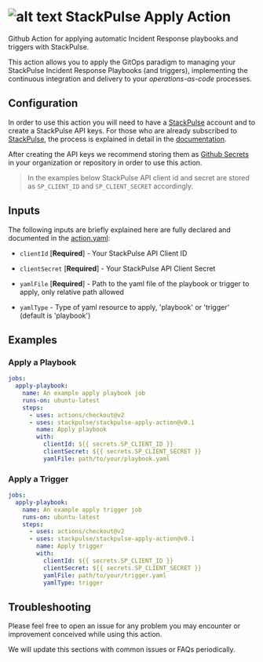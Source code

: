 # ![alt text](https://avatars3.githubusercontent.com/u/59413032?s=48 "OctoPulse") StackPulse Apply Action

Github Action for applying automatic Incident Response playbooks and triggers with StackPulse.

This action allows you to apply the GitOps paradigm to managing your StackPulse Incident Response Playbooks (and triggers), implementing the continuous integration and delivery to your _operations-as-code_ processes. 

## Configuration

In order to use this action you will need to have a [StackPulse](https://stackpulse.com) account and to create a StackPulse API keys. For those who are already subscribed to [StackPulse](https://stackpulse.com), the process is explained in detail in the [documentation](https://docs.stackpulse.io/cli/#generating-api-key-and-secret-for-usage-with-stackpulse-cli).

After creating the API keys we recommend storing them as [Github Secrets](https://docs.github.com/en/actions/reference/encrypted-secrets) in your organization or repository in order to use this action.

> In the examples below StackPulse API client id and secret are stored as `SP_CLIENT_ID` and `SP_CLIENT_SECRET` accordingly.

## Inputs

The following inputs are briefly explained here are fully declared and documented in the [action.yaml](action.yaml):

* `clientId` [**Required**] - Your StackPulse API Client ID

* `clientSecret` [**Required**] - Your StackPulse API Client Secret

* `yamlFile` [**Required**] - Path to the yaml file of the playbook or trigger to apply, only relative path allowed

* `yamlType` - Type of yaml resource to apply, 'playbook' or 'trigger' (default is 'playbook')

## Examples

### Apply a Playbook

```yaml
jobs:
  apply-playbook:
    name: An example apply playbook job
    runs-on: ubuntu-latest
    steps:
      - uses: actions/checkout@v2
      - uses: stackpulse/stackpulse-apply-action@v0.1
        name: Apply playbook
        with:
          clientId: ${{ secrets.SP_CLIENT_ID }}
          clientSecret: ${{ secrets.SP_CLIENT_SECRET }}
          yamlFile: path/to/your/playbook.yaml
```

### Apply a Trigger

```yaml
jobs:
  apply-playbook:
    name: An example apply trigger job
    runs-on: ubuntu-latest
    steps:
      - uses: actions/checkout@v2
      - uses: stackpulse/stackpulse-apply-action@v0.1
        name: Apply trigger
        with:
          clientId: ${{ secrets.SP_CLIENT_ID }}
          clientSecret: ${{ secrets.SP_CLIENT_SECRET }}
          yamlFile: path/to/your/trigger.yaml
          yamlType: trigger
```

## Troubleshooting

Please feel free to open an issue for any problem you may encounter or improvement conceived while using this action.

We will update this sections with common issues or FAQs periodically.

